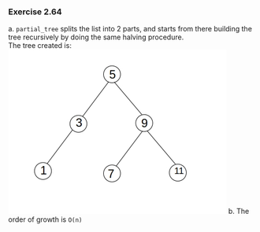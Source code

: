 ### Exercise 2.64
a. `partial_tree` splits the list into 2 parts, and starts from there building the tree recursively by doing the same halving procedure.  
The tree created is:  
![tree](https://github.com/jonathantorres/bookshelf/blob/master/sicp-js/img/2.64.jpg)
b. The order of growth is `O(n)`  
